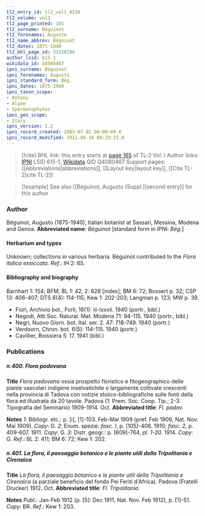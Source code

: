 ```yaml
---
tl2_entry_id: tl2_vol1_0216
tl2_volume: vol1
tl2_page_printed: 165
tl2_surname: Béguinot
tl2_forenames: Augusto
tl2_name_abbrev: Béguinot
tl2_dates: 1875-1940
tl2_bhl_page_id: 33120296
author_lsid: 615-1
wikidata_id: Q4080467
ipni_surname: Béguinot
ipni_forenames: Augusto
ipni_standard_form: Bég.
ipni_dates: 1875-1940
ipni_taxon_scope: 
- Botany
- Algae
- Spermatophytes
ipni_geo_scope: 
- Italy
ipni_version: 1.2
ipni_record_created: 2003-07-02 00:00:00.0
ipni_record_modified: 2011-06-16 08:29:37.0
---
```


> [!cite] BHL link: this entry starts at [page 165](https://www.biodiversitylibrary.org/page/33120296) of TL-2 Vol. I
> Author links: [IPNI](https://www.ipni.org/a/615-1) LSID 615-1, [Wikidata](https://www.wikidata.org/wiki/Q4080467) QID Q4080467
> Support pages: [[Abbreviations|abbreviations]], [[Layout key|layout key]], [[Cite TL-2|cite TL-2]]

> [!example] See also [[Béguinot, Augusto (Suppl.)|second entry]] for this author

### Author

Béguinot, Augusto (1875-1940), Italian botanist at Sassari, Messina, Modena and Genoa. 
**Abbreviated name**: *Béguinot* \[standard form in IPNI: *Bég.*\]

#### Herbarium and types

Unknown; collections in various herbaria. Béguinot contributed to the *Flora italica exsiccata*.
*Ref*.: IH 2: 65.

#### Bibliography and biography

Barnhart 1: 154; BFM; BL 1: 42, 2: 628 \[index\]; BM 6: 72; Bossert p. 32; CSP 13: 406-407; DTS 6(4): 114-115; Kew 1: 202-203; Langman p. 123; MW p. 39.
- Fiori, Archivio bot., Forli, 16(1): iii-lxxxii. 1940 (portr., bibl.)
- Negodi, Atti Soc. Natural. Mat. Modena 71: 94-115. 1940 (portr., bibl.)
- Negri, Nuovo Giorn. bot. Ital. ser. 2. 47: 718-749. 1940 (portr.)
- Verdoorn, Chron. bot. 6(5): 114-115. 1940 (portr.)
- Cavillier, Boissiera 5: 17. 1941 (bibl.)

### Publications

##### n.400. Flora padovana

**Title**
*Flora padovana* ossia prospetto floristico e fitogeographico delle piante vascolari indigene inselvatichite o largamente coltivate crescenti nella provincia di Tadova con notizie stoiico-bibliografiche sulle fonti della flora ed illustrata da 20 tavole. Padova (1: Prem. Soc. Coop. Tip.; 2-3: Tipografía del Seminario) 1909-1914. Oct.
**Abbreviated title**: *Fl. padov.*

**Notes**
*1*: Bibliogr. etc.: p. \[i\], \[1\]-103. Feb-Mai 1909 (pref. Feb 1909, Nat. Nov. Mai 1909).
*Copy*: G.
*2*: Enum. spezie: *fasc. I*, p. \[105\]-408. 1910; *fasc. 2*, p. 409-607. 1911. *Copy*: G.
*3*: Distr. geogr.: p. \[609\]-764, *pl. 1-20.* 1914. *Copy*: G.
*Ref*.: BL 2: 411; BM 6: 72; Kew 1: 202.

##### n.401. La flora, il paesaggio botanico e le piante utili della Tripolitania e Cirenaica

**Title**
*La flora, il paesaggio botanico e le piante utili della Tripolitania e Cirenaica* (a parziale beneficio del fondo Pei Feriti d'Africa). Padova (Fratelli Drucker) 1912. Oct.
**Abbreviated title**: *Fl. Tripolitania*.

**Notes**
*Publ*.: Jan-Feb 1912 (p. \[5\]: Dec 1911, Nat. Nov. Feb 1912), p. \[1\]-51. *Copy*: BR.
*Ref*.: Kew 1: 203.

